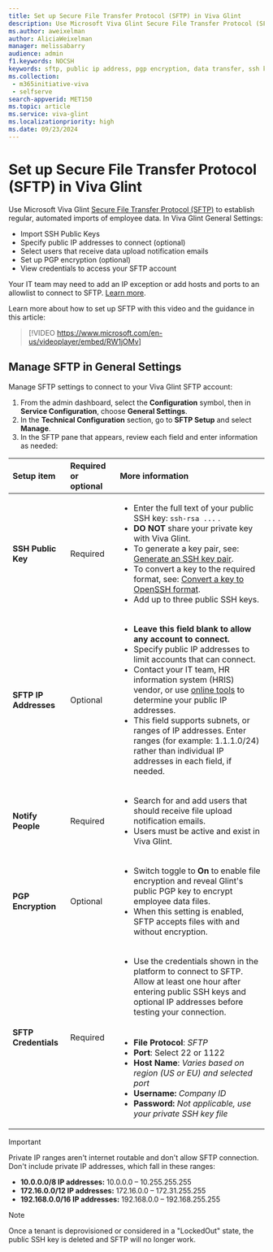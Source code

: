 ```yaml
---
title: Set up Secure File Transfer Protocol (SFTP) in Viva Glint
description: Use Microsoft Viva Glint Secure File Transfer Protocol (SFTP) to establish regular, automated imports of employee data.
ms.author: aweixelman
author: AliciaWeixelman
manager: melissabarry
audience: admin
f1.keywords: NOCSH
keywords: sftp, public ip address, pgp encryption, data transfer, ssh key
ms.collection: 
 - m365initiative-viva
 - selfserve
search-appverid: MET150
ms.topic: article
ms.service: viva-glint
ms.localizationpriority: high
ms.date: 09/23/2024
---
```


# Set up Secure File Transfer Protocol (SFTP) in Viva Glint

Use Microsoft Viva Glint [Secure File Transfer Protocol (SFTP)](sftp-data-automation.md) to establish regular, automated imports of employee data. In Viva Glint General Settings: 

- Import SSH Public Keys
- Specify public IP addresses to connect (optional)
- Select users that receive data upload notification emails
- Set up PGP encryption (optional)
- View credentials to access your SFTP account

Your IT team may need to add an IP exception or add hosts and ports to an allowlist to connect to SFTP. [Learn more](allowed-list.md). 

Learn more about how to set up SFTP with this video and the guidance in this article:
> [!VIDEO https://www.microsoft.com/en-us/videoplayer/embed/RW1jOMv]

## Manage SFTP in General Settings

Manage SFTP settings to connect to your Viva Glint SFTP account:

1. From the admin dashboard, select the **Configuration** symbol, then in **Service Configuration**, choose **General Settings**.
1. In the **Technical Configuration** section, go to **SFTP Setup** and select **Manage**.
1. In the SFTP pane that appears, review each field and enter information as needed:

|Setup item   |Required or optional   |More information   |
|:----------|:-----------|:-----------|
|**SSH Public Key**     |Required       |<ul><li>Enter the full text of your public SSH key: `ssh-rsa ...` .</li><li>**DO NOT** share your private key with Viva Glint.</li><li>To generate a key pair, see: [Generate an SSH key pair](sftp-ssh-key-gen.md).</li><li>To convert a key to the required format, see: [Convert a key to OpenSSH format](convert-ssh-key.md).</li><li>Add up to three public SSH keys.</li></ul>       |
|**SFTP IP Addresses**     |Optional       |<ul><li>**Leave this field blank to allow any account to connect.**</li><li>Specify public IP addresses to limit accounts that can connect.</li><li>Contact your IT team, HR information system (HRIS) vendor, or use [online tools](https://ifconfig.io/) to determine your public IP addresses.</li><li>This field supports subnets, or ranges of IP addresses. Enter ranges (for example: 1.1.1.0/24) rather than individual IP addresses in each field, if needed.</li></ul>     |
|**Notify People**     |Required       |<ul><li>Search for and add users that should receive file upload notification emails.</li><li>Users must be active and exist in Viva Glint.</li></ul>       |
|**PGP Encryption**     |Optional       |<ul><li>Switch toggle to **On** to enable file encryption and reveal Glint's public PGP key to encrypt employee data files.</li><li>When this setting is enabled, SFTP accepts files with and without encryption.</li></ul>      |
|**SFTP Credentials**     |Required       |<ul><li>Use the credentials shown in the platform to connect to SFTP. Allow at least one hour after entering public SSH keys and optional IP addresses before testing your connection.</li><br><br><li>**File Protocol**: _SFTP_</li><li>**Port**: Select 22 or 1122</li> <li>**Host Name**: _Varies based on region (US or EU) and selected port_</li> <li>**Username:** _Company ID_</li> <li>**Password:** _Not applicable, use your private SSH key file_</li></ul>        |

> [!IMPORTANT]
> Private IP ranges aren't internet routable and don't allow SFTP connection. Don't include private IP addresses, which fall in these ranges:
> - **10.0.0.0/8 IP addresses:** 10.0.0.0 – 10.255.255.255
> - **172.16.0.0/12 IP addresses:** 172.16.0.0 – 172.31.255.255
> - **192.168.0.0/16 IP addresses:** 192.168.0.0 – 192.168.255.255
 
> [!NOTE]
> Once a tenant is deprovisioned or considered in a "LockedOut" state, the public SSH key is deleted and SFTP will no longer work.
